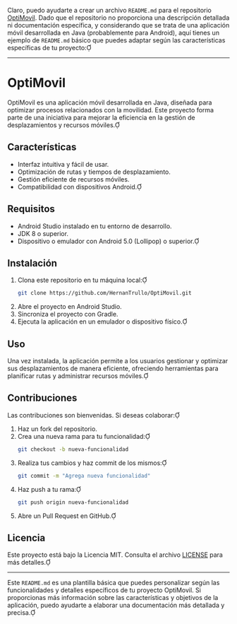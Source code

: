 Claro, puedo ayudarte a crear un archivo `README.md` para el repositorio [OptiMovil](https://github.com/HernanTrullo/OptiMovil). Dado que el repositorio no proporciona una descripción detallada ni documentación específica, y considerando que se trata de una aplicación móvil desarrollada en Java (probablemente para Android), aquí tienes un ejemplo de `README.md` básico que puedes adaptar según las características específicas de tu proyecto:

---

# OptiMovil

OptiMovil es una aplicación móvil desarrollada en Java, diseñada para optimizar procesos relacionados con la movilidad. Este proyecto forma parte de una iniciativa para mejorar la eficiencia en la gestión de desplazamientos y recursos móviles.

## Características

- Interfaz intuitiva y fácil de usar.
- Optimización de rutas y tiempos de desplazamiento.
- Gestión eficiente de recursos móviles.
- Compatibilidad con dispositivos Android.

## Requisitos

- Android Studio instalado en tu entorno de desarrollo.
- JDK 8 o superior.
- Dispositivo o emulador con Android 5.0 (Lollipop) o superior.

## Instalación

1. Clona este repositorio en tu máquina local:
   ```bash
   git clone https://github.com/HernanTrullo/OptiMovil.git
   ```
2. Abre el proyecto en Android Studio.
3. Sincroniza el proyecto con Gradle.
4. Ejecuta la aplicación en un emulador o dispositivo físico.

## Uso

Una vez instalada, la aplicación permite a los usuarios gestionar y optimizar sus desplazamientos de manera eficiente, ofreciendo herramientas para planificar rutas y administrar recursos móviles.

## Contribuciones

Las contribuciones son bienvenidas. Si deseas colaborar:

1. Haz un fork del repositorio.
2. Crea una nueva rama para tu funcionalidad:
   ```bash
   git checkout -b nueva-funcionalidad
   ```
3. Realiza tus cambios y haz commit de los mismos:
   ```bash
   git commit -m "Agrega nueva funcionalidad"
   ```
4. Haz push a tu rama:
   ```bash
   git push origin nueva-funcionalidad
   ```
5. Abre un Pull Request en GitHub.

## Licencia

Este proyecto está bajo la Licencia MIT. Consulta el archivo [LICENSE](LICENSE) para más detalles.

---

Este `README.md` es una plantilla básica que puedes personalizar según las funcionalidades y detalles específicos de tu proyecto OptiMovil. Si proporcionas más información sobre las características y objetivos de la aplicación, puedo ayudarte a elaborar una documentación más detallada y precisa. 
